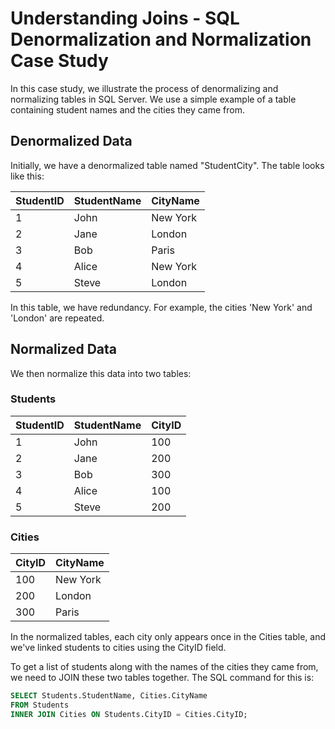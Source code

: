 # Understanding Joins - SQL Denormalization and Normalization Case Study

In this case study, we illustrate the process of denormalizing and normalizing tables in SQL Server. We use a simple example of a table containing student names and the cities they came from.

## Denormalized Data

Initially, we have a denormalized table named "StudentCity". The table looks like this:

| StudentID | StudentName | CityName |
|-----------|-------------|----------|
| 1         | John        |  New York |
| 2         | Jane        |  London   |
| 3         | Bob         |  Paris    |
| 4         | Alice       |  New York |
| 5         | Steve       |  London   |

In this table, we have redundancy. For example, the cities 'New York' and 'London' are repeated.

## Normalized Data

We then normalize this data into two tables:

### Students

| StudentID | StudentName | CityID |
|-----------|-------------|--------|
| 1         | John        | 100    |
| 2         | Jane        | 200    |
| 3         | Bob         | 300    |
| 4         | Alice       | 100    |
| 5         | Steve       | 200    |

### Cities

| CityID | CityName |
|--------|----------|
| 100    | New York |
| 200    | London   |
| 300    | Paris    |

In the normalized tables, each city only appears once in the Cities table, and we've linked students to cities using the CityID field.

To get a list of students along with the names of the cities they came from, we need to JOIN these two tables together. The SQL command for this is:

```sql
SELECT Students.StudentName, Cities.CityName
FROM Students
INNER JOIN Cities ON Students.CityID = Cities.CityID;
